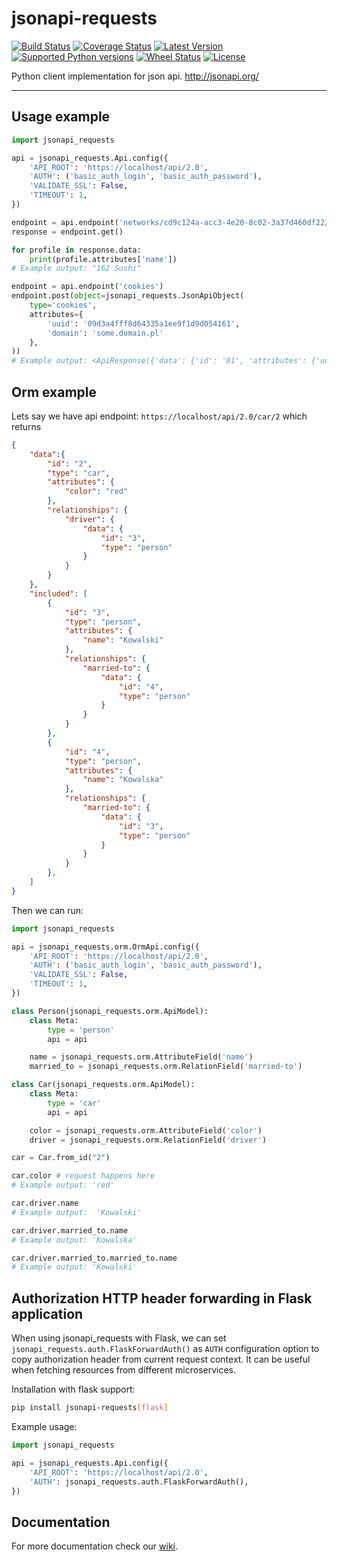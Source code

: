 # jsonapi-requests

[![Build Status](https://app.travis-ci.com/socialwifi/jsonapi-requests.svg?branch=master)](https://app.travis-ci.com/socialwifi/jsonapi-requests)
[![Coverage Status](https://coveralls.io/repos/github/socialwifi/jsonapi-requests/badge.svg)](https://coveralls.io/github/socialwifi/jsonapi-requests)
[![Latest Version](https://img.shields.io/pypi/v/jsonapi-requests.svg)](https://pypi.python.org/pypi/jsonapi-requests/)
[![Supported Python versions](https://img.shields.io/pypi/pyversions/jsonapi-requests.svg)](https://pypi.python.org/pypi/jsonapi-requests/)
[![Wheel Status](https://img.shields.io/pypi/wheel/jsonapi-requests.svg)](https://pypi.python.org/pypi/jsonapi-requests/)
[![License](https://img.shields.io/pypi/l/jsonapi-requests.svg)](https://github.com/socialwifi/jsonapi-requests/blob/master/LICENSE)

Python client implementation for json api. http://jsonapi.org/

----
## Usage example

```python
import jsonapi_requests

api = jsonapi_requests.Api.config({
    'API_ROOT': 'https://localhost/api/2.0',
    'AUTH': ('basic_auth_login', 'basic_auth_password'),
    'VALIDATE_SSL': False,
    'TIMEOUT': 1,
})

endpoint = api.endpoint('networks/cd9c124a-acc3-4e20-8c02-3a37d460df22/available-profiles')
response = endpoint.get()

for profile in response.data:
    print(profile.attributes['name'])
# Example output: "162 Sushi"

endpoint = api.endpoint('cookies')
endpoint.post(object=jsonapi_requests.JsonApiObject(
    type='cookies',
    attributes={
        'uuid': '09d3a4fff8d64335a1ee9f1d9d054161', 
        'domain': 'some.domain.pl'
    },
))
# Example output: <ApiResponse({'data': {'id': '81', 'attributes': {'uuid': '09d3a4fff8d64335a1ee9f1d9d054161', 'domain': 'some.domain.pl'}, 'type': 'cookies'}})>
```

## Orm example

Lets say we have api endpoint: `https://localhost/api/2.0/car/2`
which returns

```json
{
    "data":{
        "id": "2",
        "type": "car",
        "attributes": {
            "color": "red"
        },
        "relationships": {
            "driver": {
                "data": {
                    "id": "3", 
                    "type": "person"
                }
            }
        }
    },
    "included": [
        {
            "id": "3",
            "type": "person",
            "attributes": {
                "name": "Kowalski"
            },
            "relationships": {
                "married-to": {
                    "data": {
                        "id": "4", 
                        "type": "person"
                    }
                }
            }
        },
        {
            "id": "4",
            "type": "person",
            "attributes": {
                "name": "Kowalska"
            },
            "relationships": {
                "married-to": {
                    "data": {
                        "id": "3", 
                        "type": "person"
                    }
                }
            }
        },
    ]
}
```

Then we can run:

```python
import jsonapi_requests

api = jsonapi_requests.orm.OrmApi.config({
    'API_ROOT': 'https://localhost/api/2.0',
    'AUTH': ('basic_auth_login', 'basic_auth_password'),
    'VALIDATE_SSL': False,
    'TIMEOUT': 1,
})

class Person(jsonapi_requests.orm.ApiModel):
    class Meta:
        type = 'person'
        api = api

    name = jsonapi_requests.orm.AttributeField('name')
    married_to = jsonapi_requests.orm.RelationField('married-to')

class Car(jsonapi_requests.orm.ApiModel):
    class Meta:
        type = 'car'
        api = api

    color = jsonapi_requests.orm.AttributeField('color')
    driver = jsonapi_requests.orm.RelationField('driver')

car = Car.from_id("2")

car.color # request happens here
# Example output: 'red'

car.driver.name
# Example output:  'Kowalski'

car.driver.married_to.name
# Example output: 'Kowalska'

car.driver.married_to.married_to.name
# Example output: 'Kowalski'
```

## Authorization HTTP header forwarding in Flask application

When using jsonapi\_requests with Flask, we can set `jsonapi_requests.auth.FlaskForwardAuth()` as `AUTH` configuration option to copy authorization header from current request context.
It can be useful when fetching resources from different microservices.

Installation with flask support:

```bash
pip install jsonapi-requests[flask]
```

Example usage:

```python
import jsonapi_requests

api = jsonapi_requests.Api.config({
    'API_ROOT': 'https://localhost/api/2.0',
    'AUTH': jsonapi_requests.auth.FlaskForwardAuth(),
})
```

## Documentation
For more documentation check our [wiki](https://github.com/socialwifi/jsonapi-requests/wiki).
